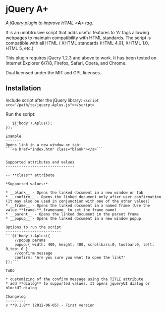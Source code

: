 jQuery A+
=========

*A jQuery plugin to improve HTML <**A**> tag*. 

It is an unobtrusive script that adds useful features to 'A' tags allowing webpages to maintain compatibility with HTML standards.
The script is compatible with all HTML / XHTML standards (HTML 4.01, XHTML 1.0, HTML 5, etc.)

This plugin requires jQuery 1.2.3 and above to work. It has been tested on Internet Explorer 6/7/8, Firefox, Safari, Opera, and Chrome.

Dual licensed under the MIT and GPL licenses.

Installation
------------
Include script after the jQuery library:
```<script src="/path/to/jquery.Aplus.js"></script>```

Run the script:
```$(function(){
   $('body').Aplus();
});```

Example
-------
Opens link in a new window or tab:
```<a href="index.htm" class="blank"></a>```


Supported attributes and values
-------------------------------

-- **class** attribute

*Supported values:*

* __blank__ - Opens the linked document in a new window or tab
* __confirm__ - Opens the linked document only after user confirmation (It may also be used in conjunction with one of the other values)
* __frame__ - Opens the linked document in a named frame (Use the value **frame-**_framename_ to set the frame name)
* __parent__ - Opens the linked document in the parent frame
* __popup__ - Opens the linked document in a new window popup

Options to run the script
-------------------------
```$('body').Aplus({
    //popup params
    popup:{ width: 400, height: 400, scrollbars:0, toolbar:0, left: 0,top: 0 }
    //confirm message
    confirm: 'Are you sure you want to open the link?'
});```

ToDo
----
* customizing of the confirm message using the TITLE attribute
* add **dialog** to supported values. It opens jqueryUI dialog or blockUI dialog

Changelog
---------
v **0.1.0** (2012-06-05) - First version